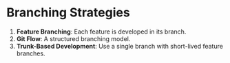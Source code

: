 # Branching Strategies

1. **Feature Branching**: Each feature is developed in its branch.
2. **Git Flow**: A structured branching model.
3. **Trunk-Based Development**: Use a single branch with short-lived feature branches.